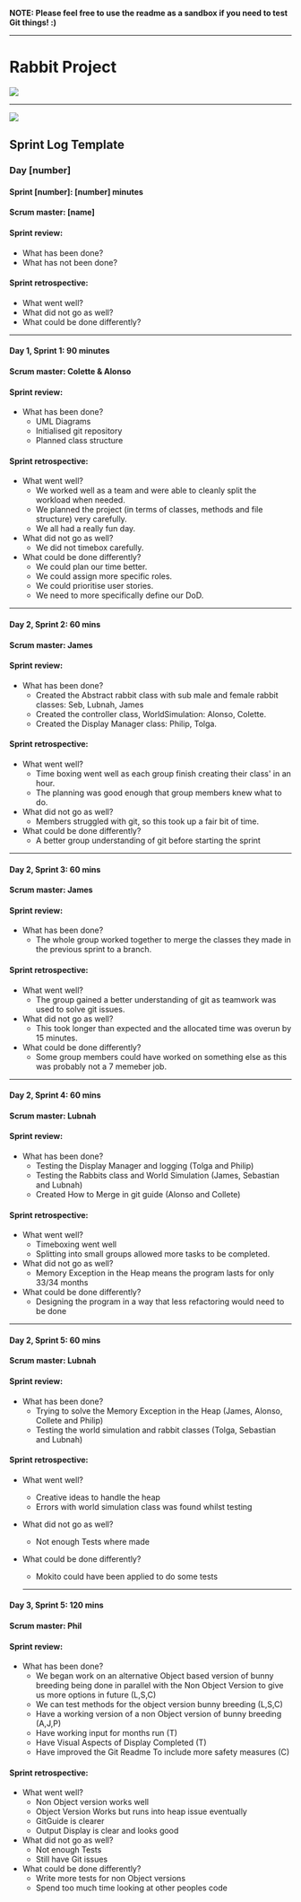 **NOTE: Please feel free to use the readme as a sandbox if you need to test Git things! :)**

----

# Rabbit Project
![](https://media.giphy.com/media/YQCp9d6HrlnoI/giphy.gif)

----

![](https://www.quickscrum.com/Images/article_detail/scrum-retrospective-meeting.png)
## Sprint Log Template
### Day \[number\]
#### Sprint \[number\]: \[number\] minutes
#### Scrum master: \[name\]
#### Sprint review:
* What has been done?
* What has not been done?
#### Sprint retrospective:
* What went well?
* What did not go as well?
* What could be done differently?

----
 
#### Day 1, Sprint 1: 90 minutes
#### Scrum master: Colette & Alonso
#### Sprint review:
* What has been done?
  * UML Diagrams
  * Initialised git repository
  * Planned class structure
#### Sprint retrospective:
* What went well?
  * We worked well as a team and were able to cleanly split the workload when needed.
  * We planned the project (in terms of classes, methods and file structure) very carefully.
  * We all had a really fun day.
* What did not go as well?
  * We did not timebox carefully.
* What could be done differently?
  * We could plan our time better.
  * We could assign more specific roles.
  * We could prioritise user stories.
  * We need to more specifically define our DoD.
  
----
  
#### Day 2, Sprint 2: 60 mins 
#### Scrum master: James
#### Sprint review:
* What has been done?
  *  Created the Abstract rabbit class with sub male and female rabbit classes: Seb, Lubnah, James
  *  Created the controller class, WorldSimulation: Alonso, Colette.
  *  Created the Display Manager class: Philip, Tolga.
#### Sprint retrospective:
* What went well?
  * Time boxing went well as each group finish creating their class' in an hour.
  * The planning was good enough that group members knew what to do.
* What did not go as well?
  * Members struggled with git, so this took up a fair bit of time.
* What could be done differently?
  * A better group understanding of git before starting the sprint
  
----
  
#### Day 2, Sprint 3: 60 mins 
#### Scrum master: James
#### Sprint review:
* What has been done?
  * The whole group worked together to merge the classes they made in the previous sprint to a branch.
#### Sprint retrospective:
* What went well?
  * The group gained a better understanding of git as teamwork was used to solve git issues. 
* What did not go as well?
  * This took longer than expected and the allocated time was overun by 15 minutes.
* What could be done differently?
  * Some group members could have worked on something else as this was probably not a 7 memeber job.
  
-----
  
#### Day 2, Sprint 4: 60 mins 
#### Scrum master: Lubnah
#### Sprint review:
* What has been done?
  * Testing the Display Manager and logging (Tolga and Philip)
  * Testing the Rabbits class and World Simulation (James, Sebastian and Lubnah)
  * Created How to Merge in git guide (Alonso and Collete)
#### Sprint retrospective:
* What went well?
  * Timeboxing went well
  * Splitting into small groups allowed more tasks to be completed.
* What did not go as well?
  * Memory Exception in the Heap means the program lasts for only 33/34 months
* What could be done differently?
  * Designing the program in a way that less refactoring would need to be done
  
----
 
#### Day 2, Sprint 5: 60 mins 
#### Scrum master: Lubnah
#### Sprint review:
* What has been done?
  * Trying to solve the Memory Exception in the Heap (James, Alonso, Collete and Philip)
  * Testing the world simulation and rabbit classes (Tolga, Sebastian and Lubnah)
#### Sprint retrospective:
* What went well?
  * Creative ideas to handle the heap 
  * Errors with world simulation class was found whilst testing 
* What did not go as well?
  * Not enough Tests where made 
* What could be done differently?
  * Mokito could have been applied to do some tests
  
  ----
 
#### Day 3, Sprint 5: 120 mins 
#### Scrum master: Phil
#### Sprint review:
* What has been done?
  * We began work on an alternative Object based version of bunny breeding being done in parallel with the Non Object Version to give us     more options in future (L,S,C)
  * We can test methods for the object version bunny breeding (L,S,C)
  * Have a working version of a non Object version of bunny breeding (A,J,P)
  * Have working input for months run (T)
  * Have Visual Aspects of Display Completed (T)
  * Have improved the Git Readme To include more safety measures (C)
  
#### Sprint retrospective:
* What went well?
  * Non Object version works well 
  * Object Version Works but runs into heap issue eventually
  * GitGuide is clearer
  * Output Display is clear and looks good
* What did not go as well?
  * Not enough Tests
  * Still have Git issues
* What could be done differently?
  * Write more tests for non Object versions
  * Spend too much time looking at other peoples code
